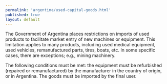 ```yaml
---
permalink: 'argentina/used-capital-goods.html'
published: true
layout: default
---
```

The Government of Argentina places restrictions on imports of used products to facilitate market entry of new machines or equipment. This limitation applies to many products, including used medical equipment, used vehicles, remanufactured parts, tires, boats, etc. In some specific cases, there are exceptions; e.g., mining machinery.

The following conditions must be met: the equipment must be refurbished (repaired or remanufactured) by the manufacturer in the country of origin, or in Argentina. The goods must be imported by the final user.
